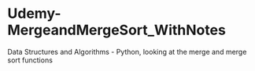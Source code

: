 # Udemy-MergeandMergeSort_WithNotes
Data Structures and Algorithms - Python, looking at the merge and merge sort functions
